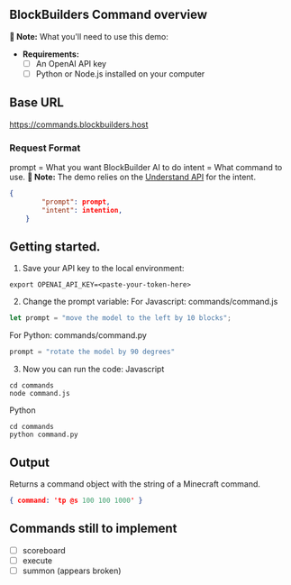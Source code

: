 ## BlockBuilders Command overview

**📝 Note:** What you'll need to use this demo:
- **Requirements:**
  - [ ] An OpenAI API key
  - [ ] Python or Node.js installed on your computer

## Base URL
https://commands.blockbuilders.host

### Request Format
prompt = What you want BlockBuilder AI to do 
intent = What command to use. 
**📝 Note:** The demo relies on the [Understand API](understand/Understand%20API.md) for the intent.
```json
{
        "prompt": prompt,
        "intent": intention,
    }
```
 
## Getting started.
1. Save your API key to the local environment:
```shell
export OPENAI_API_KEY=<paste-your-token-here>
```
2. Change the prompt variable:
For Javascript: commands/command.js
```javascript
let prompt = "move the model to the left by 10 blocks";
```
For Python: commands/command.py
```python
prompt = "rotate the model by 90 degrees"
```
3. Now you can run the code:
Javascript
```shell
cd commands
node command.js
```
Python
```shell
cd commands
python command.py
```
## Output
Returns a command object with the string of a Minecraft command.
```json
{ command: 'tp @s 100 100 1000' }
```

## Commands still to implement
- [ ] scoreboard
- [ ] execute
- [ ] summon (appears broken)
